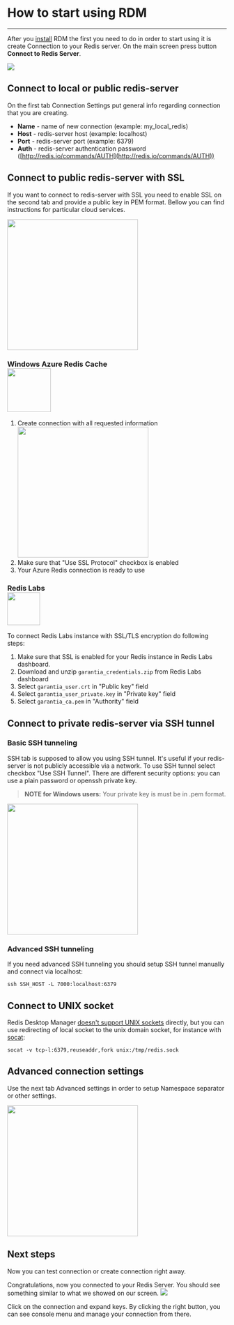 # **How to start using RDM**
***


After you [install](install.md)  RDM the first you need to do in order to start using it is create Connection to your Redis server. On the main screen press button **Connect to Redis Server**. 

![](http://redisdesktop.com/docs/rdm_main.png)

## Connect to local or public redis-server
On the first tab Connection Settings put general info regarding connection that you are creating.  

* **Name** - name of new connection (example: my_local_redis)
* **Host** - redis-server host (example: localhost)
* **Port** - redis-server port (example: 6379)
* **Auth** - redis-server authentication password ([http://redis.io/commands/AUTH](http://redis.io/commands/AUTH))

## Connect to public redis-server with SSL
If you want to connect to redis-server with SSL you need to enable SSL on the second tab and provide a public key in PEM format. Bellow you can find instructions for particular cloud services.

<img src="http://redisdesktop.com/docs/rdm_ssl.png" height="300" />


### Windows Azure Redis Cache <br /> <img src="https://azure.microsoft.com/svghandler/redis-cache/?width=600&height=315" height="100" />

1. Create connection with all requested information 
 <br /> <img src="https://redisdesktop.com/static/docs/rdm_ssl_azure.png" height="300" />
2. Make sure that "Use SSL Protocol" checkbox is enabled
3. Your Azure Redis connection is ready to use

### Redis Labs <br /> <img src="https://upload.wikimedia.org/wikipedia/commons/7/75/Redis_Labs_Logo.png" height="75" />
To connect Redis Labs instance with SSL/TLS encryption do following steps:

1. Make sure that SSL is enabled for your Redis instance in Redis Labs dashboard.
2. Download and unzip `garantia_credentials.zip` from Redis Labs dashboard
3. Select `garantia_user.crt` in "Public key" field
4. Select `garantia_user_private.key` in "Private key" field
5. Select `garantia_ca.pem` in "Authority" field


## Connect to private redis-server via SSH tunnel
### Basic SSH tunneling
SSH tab is supposed to allow you using SSH tunnel. It's useful if your redis-server is not publicly accessible via a network.
To use SSH tunnel select checkbox "Use SSH Tunnel". There are different security options: you can use a plain password or openssh private key. 

> **NOTE for Windows users:** Your private key is must be in .pem format.

<img src="http://redisdesktop.com/docs/rdm_ssh.png" height="300" />

### Advanced SSH tunneling
If you need advanced SSH tunneling you should setup SSH tunnel manually and connect via localhost:
```
ssh SSH_HOST -L 7000:localhost:6379
```

## Connect to UNIX socket

Redis Desktop Manager [doesn't support UNIX sockets](https://github.com/uglide/RedisDesktopManager/issues/1751) directly, but you can use redirecting of local socket to the unix domain socket, for instance with [socat](http://sourceforge.net/projects/socat):

```
socat -v tcp-l:6379,reuseaddr,fork unix:/tmp/redis.sock
```

## Advanced connection settings
Use the next tab Advanced settings in order to setup Namespace separator or other settings. 


<img src="http://redisdesktop.com/docs/rdm_advanced_settings.png" height="300" />

## Next steps
Now you can test connection or create connection right away. 

Congratulations, now you connected to your Redis Server. You should see something similar to what we showed on our screen.
![](http://redisdesktop.com/docs/rdm_main2.png)


Click on the connection and expand keys. By clicking the right button, you can see console menu and manage your connection from there. 